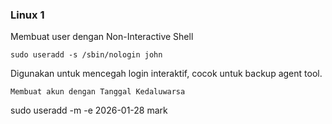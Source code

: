 ### Linux 1

Membuat user dengan Non-Interactive Shell
~~~
sudo useradd -s /sbin/nologin john
~~~
Digunakan untuk mencegah login interaktif, cocok untuk backup agent tool.
~~~
Membuat akun dengan Tanggal Kedaluwarsa
~~~
sudo useradd -m -e 2026-01-28 mark